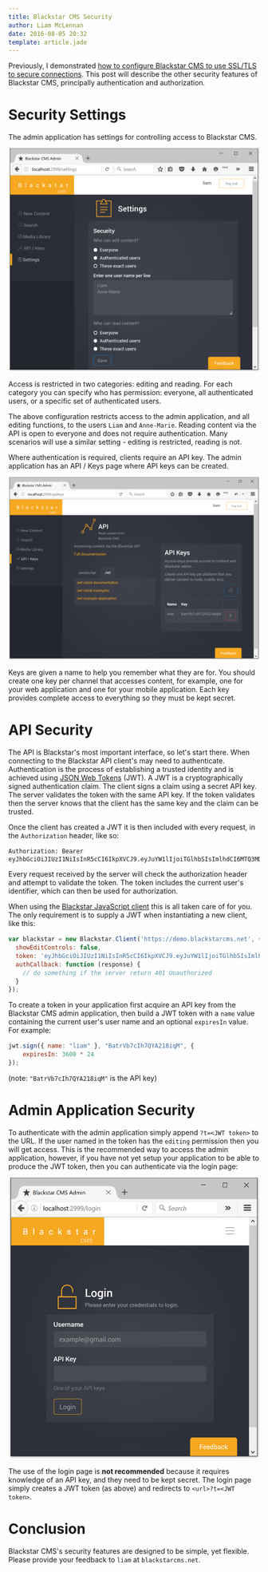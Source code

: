 ```yaml
---
title: Blackstar CMS Security
author: Liam McLennan
date: 2016-08-05 20:32
template: article.jade
---
```


Previously, I demonstrated [how to configure Blackstar CMS to use SSL/TLS to secure connections](/articles/2016-07-04-blackstar-ssl/). This post will describe the other security features of Blackstar CMS, principally authentication and authorization. 

Security Settings
=================

The admin application has settings for controlling access to Blackstar CMS. 

![Settings](settings.png)

Access is restricted in two categories: editing and reading. For each category you can specify who has permission: everyone, all authenticated users, or a specific set of authenticated users. 

The above configuration restricts access to the admin application, and all editing functions, to the users `Liam` and `Anne-Marie`. Reading content via the API is open to everyone and does not require authentication. Many scenarios will use a similar setting - editing is restricted, reading is not.

Where authentication is required, clients require an API key. The admin application has an API / Keys page where API keys can be created.

![API / Keys Page](api.png)

Keys are given a name to help you remember what they are for. You should create one key per channel that accesses content, for example, one for your web application and one for your mobile application. Each key provides complete access to everything so they must be kept secret. 

API Security
============

The API is Blackstar's most important interface, so let's start there. When connecting to the Blackstar API client's may need to authenticate. Authentication is the process of establishing a trusted identity and is achieved using [JSON Web Tokens](https://jwt.io/introduction/) (JWT). A JWT is a cryptographically signed authentication claim. The client signs a claim using a secret API key. The server validates the token with the same API key. If the token validates then the server knows that the client has the same key and the claim can be trusted. 

Once the client has created a JWT it is then included with every request, in the `Authorization` header, like so:

```
Authorization: Bearer eyJhbGciOiJIUzI1NiIsInR5cCI6IkpXVCJ9.eyJuYW1lIjoiTGlhbSIsImlhdCI6MTQ3MDM3MTQ1MCwiZXhwIjoxNDcwNDU3ODUwfQ.Nl2k32tcAHWhxDURL_fN08bgbrxfA9CSXWeA0nDPwso
```

Every request received by the server will check the authorization header and attempt to validate the token. The token includes the current user's identifier, which can then be used for authorization. 

When using the [Blackstar JavaScript client](https://github.com/Blackstar-CMS/javascript-client) this is all taken care of for you. The only requirement is to supply a JWT when instantiating a new client, like this:

```javascript
var blackstar = new Blackstar.Client('https://demo.blackstarcms.net', { 
  showEditControls: false,
  token: 'eyJhbGciOiJIUzI1NiIsInR5cCI6IkpXVCJ9.eyJuYW1lIjoiTGlhbSIsImlhdCI6MTQ3MDM3MTQ1MCwiZXhwIjoxNDcwNDU3ODUwfQ.Nl2k32tcAHWhxDURL_fN08bgbrxfA9CSXWeA0nDPwso',
  authCallback: function (response) {
    // do something if the server return 401 Unauthorized
  }
});
``` 

To create a token in your application first acquire an API key from the Blackstar CMS admin application, then build a JWT token with a `name` value containing the current user's user name and an optional `expiresIn` value. For example:

```javascript
jwt.sign({ name: "liam" }, "BatrVb7cIh7QYA218iqM", {
    expiresIn: 3600 * 24
});
```
(note: `"BatrVb7cIh7QYA218iqM"` is the API key)

Admin Application Security
==========================

To authenticate with the admin application simply append `?t=<JWT token>` to the URL. If the user named in the token has the `editing` permission then you will get access. This is the recommended way to access the admin application, however, if you have not yet setup your application to be able to produce the JWT token, then you can authenticate via the login page:

![Login page](login.png)

The use of the login page is **not recommended** because it requires knowledge of an API key, and they need to be kept secret. The login page simply creates a JWT token (as above) and redirects to `<url>?t=<JWT token>`.

Conclusion
==========

Blackstar CMS's security features are designed to be simple, yet flexible. Please provide your feedback to `liam` at `blackstarcms.net`. 


